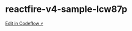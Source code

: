 # reactfire-v4-sample-lcw87p

[Edit in Codeflow ⚡️](https://stackblitz.com/~/github.com/paulweezydesign/reactfire-v4-sample-lcw87p)